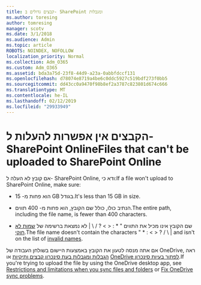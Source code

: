```yaml
---
title: קבצים גדולים ב- SharePoint ומגבלות
ms.author: toresing
author: tomresing
manager: scotv
ms.date: 3/1/2018
ms.audience: Admin
ms.topic: article
ROBOTS: NOINDEX, NOFOLLOW
localization_priority: Normal
ms.collection: Adm_O365
ms.custom: Adm_O365
ms.assetid: bda3a75d-23f8-44d9-a23a-0abbfdccf131
ms.openlocfilehash: d78074e8719a4be6c0ddc5927c519bdf273f0bb5
ms.sourcegitcommit: dd43cc0a9470f98b8ef2a3787c823801d674c666
ms.translationtype: MT
ms.contentlocale: he-IL
ms.lasthandoff: 02/12/2019
ms.locfileid: "29933949"
---
```

# <a name="files-that-cant-be-uploaded-to-sharepoint-online"></a><span data-ttu-id="2184c-102">הקבצים אין אפשרות להעלות ל- SharePoint Online</span><span class="sxs-lookup"><span data-stu-id="2184c-102">Files that can't be uploaded to SharePoint Online</span></span>

<span data-ttu-id="2184c-103">אם קובץ לא העלה ל- SharePoint Online, ודא כי:</span><span class="sxs-lookup"><span data-stu-id="2184c-103">If a file won't upload to SharePoint Online, make sure:</span></span>
  
- <span data-ttu-id="2184c-104">הוא פחות מ- 15 GB בגודל.</span><span class="sxs-lookup"><span data-stu-id="2184c-104">It's less than 15 GB in size.</span></span>
    
- <span data-ttu-id="2184c-105">הנתיב כולו, כולל שם הקובץ, הוא פחות מ- 400 תווים.</span><span class="sxs-lookup"><span data-stu-id="2184c-105">The entire path, including the file name, is fewer than 400 characters.</span></span>
    
- <span data-ttu-id="2184c-p101">שם הקובץ אינו מכיל את התווים " \* : \< \> ? / \ | לא נמצאת ברשימה של [שמות לא חוקי](https://go.microsoft.com/fwlink/?linkid=866430).</span><span class="sxs-lookup"><span data-stu-id="2184c-p101">The file name doesn't contain the characters " \* : \< \> ? / \ | and isn't on the list of [invalid names](https://go.microsoft.com/fwlink/?linkid=866430).</span></span>
    
<span data-ttu-id="2184c-108">אם אתה מנסה לטעון את הקובץ באמצעות היישום בשולחן העבודה של OneDrive, ראה [הגבלות ומגבלות בעת סינכרון קבצים ותיקיות](http://go.microsoft.com/fwlink/p/?LinkID=717734) או [OneDrive לפתור בעיות סינכרון](https://go.microsoft.com/fwlink/?linkid=866431).</span><span class="sxs-lookup"><span data-stu-id="2184c-108">If you're trying to upload the file by using the OneDrive desktop app, see [Restrictions and limitations when you sync files and folders](http://go.microsoft.com/fwlink/p/?LinkID=717734) or [Fix OneDrive sync problems](https://go.microsoft.com/fwlink/?linkid=866431).</span></span>
  

